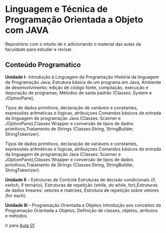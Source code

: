 # Linguagem e Técnica de Programação Orientada a Objeto com JAVA
Repositório com o intuito de ir adicionando o material das aulas da faculdade para estudar e revisar.
## Conteúdo Programatico
**Unidade I**– Introdução à Linguagem de Programação   História da linguagem de Programação Java, Estrutura básica de um programa em Java, Ambiente de desenvolvimento: edição de código fonte, compilação, execução e depuração de   programas, Métodos de saída padrão (Classes: System e JOptionPane), 

Tipos  de  dados  primitivos,  declaração  de  variáveis  e  constantes,  expressões  aritméticas  e   lógicas, atribuiçoes Comandos básicos de entrada da linguagem de programação Java (Classes: Scanner e JOptionPane),Classes Wrapper e conversão de tipos de dados primitivos,Tratamento de Strings (Classes:String, StringBuilder, StringTokenizer). 

Tipos  de  dados  primitivos,  declaração  de  variáveis  e  constantes,  expressões  aritméticas  e   lógicas, atribuiçoes Comandos básicos de entrada da linguagem de programação Java (Classes: Scanner e JOptionPane),Classes Wrapper e conversão de tipos de dados primitivos,Tratamento de Strings (Classes:String, StringBuilder, StringTokenizer). 			

**Unidade II** – Estruturas de Controle  Estruturas de decisão condicionais (if, switch, if ternário), Estruturas de repetição (while, do while, for),Estruturas de dados lineares: vetores e matrizes, Estrutura de repetição sobre vetores (for each).	

**Unidade III** – Programação Orientada a Objetos  Introdução aos conceitos da Programação Orientada a Objetos, Definição de classes, objetos, atributos e métodos.	

Ir para [Aula 01](https://github.com/raianecj/ltpoo-java/tree/main/aula-01).
